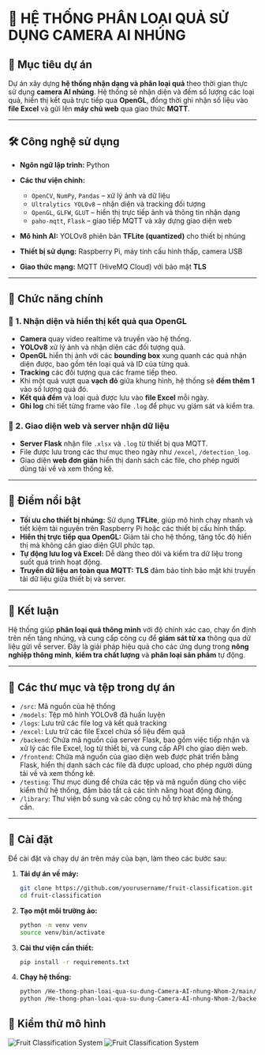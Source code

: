 # 🥭 HỆ THỐNG PHÂN LOẠI QUẢ SỬ DỤNG CAMERA AI NHÚNG

## 🎯 Mục tiêu dự án

Dự án xây dựng **hệ thống nhận dạng và phân loại quả** theo thời gian thực sử dụng **camera AI nhúng**. Hệ thống sẽ nhận diện và đếm số lượng các loại quả, hiển thị kết quả trực tiếp qua **OpenGL**, đồng thời ghi nhận số liệu vào **file Excel** và gửi lên **máy chủ web** qua giao thức **MQTT**.

---

## 🛠️ Công nghệ sử dụng

- **Ngôn ngữ lập trình:** Python  
- **Các thư viện chính:**
  - `OpenCV`, `NumPy`, `Pandas` – xử lý ảnh và dữ liệu
  - `Ultralytics YOLOv8` – nhận diện và tracking đối tượng
  - `OpenGL`, `GLFW`, `GLUT` – hiển thị trực tiếp ảnh và thông tin nhận dạng
  - `paho-mqtt`, `Flask` – giao tiếp MQTT và xây dựng giao diện web

- **Mô hình AI:** YOLOv8 phiên bản **TFLite (quantized)** cho thiết bị nhúng
- **Thiết bị sử dụng:** Raspberry Pi, máy tính cấu hình thấp, camera USB
- **Giao thức mạng:** MQTT (HiveMQ Cloud) với bảo mật **TLS**

---

## 🔧 Chức năng chính

### 🔹 1. **Nhận diện và hiển thị kết quả qua OpenGL**

- **Camera** quay video realtime và truyền vào hệ thống.
- **YOLOv8** xử lý ảnh và nhận diện các đối tượng quả.
- **OpenGL** hiển thị ảnh với các **bounding box** xung quanh các quả nhận diện được, bao gồm tên loại quả và ID của từng quả.
- **Tracking** các đối tượng qua các frame tiếp theo.
- Khi một quả vượt qua **vạch đỏ** giữa khung hình, hệ thống sẽ **đếm thêm 1** vào số lượng quả đó.
- **Kết quả đếm** và loại quả được lưu vào **file Excel** mỗi ngày.
- **Ghi log** chi tiết từng frame vào file `.log` để phục vụ giám sát và kiểm tra.

### 🔹 2. **Giao diện web và server nhận dữ liệu**

- **Server Flask** nhận file `.xlsx` và `.log` từ thiết bị qua MQTT.
- File được lưu trong các thư mục theo ngày như `/excel`, `/detection_log`.
- Giao diện **web đơn giản** hiển thị danh sách các file, cho phép người dùng tải về và xem thống kê.

---

## 🌟 Điểm nổi bật

- **Tối ưu cho thiết bị nhúng:** Sử dụng **TFLite**, giúp mô hình chạy nhanh và tiết kiệm tài nguyên trên Raspberry Pi hoặc các thiết bị cấu hình thấp.
- **Hiển thị trực tiếp qua OpenGL:** Giảm tải cho hệ thống, tăng tốc độ hiển thị mà không cần giao diện GUI phức tạp.
- **Tự động lưu log và Excel:** Dễ dàng theo dõi và kiểm tra dữ liệu trong suốt quá trình hoạt động.
- **Truyền dữ liệu an toàn qua MQTT:** **TLS** đảm bảo tính bảo mật khi truyền tải dữ liệu giữa thiết bị và server.

---

## 📌 Kết luận

Hệ thống giúp **phân loại quả thông minh** với độ chính xác cao, chạy ổn định trên nền tảng nhúng, và cung cấp công cụ để **giám sát từ xa** thông qua dữ liệu gửi về server. Đây là giải pháp hiệu quả cho các ứng dụng trong **nông nghiệp thông minh**, **kiểm tra chất lượng** và **phân loại sản phẩm** tự động.

---

## 📂 Các thư mục và tệp trong dự án

- `/src`: Mã nguồn của hệ thống
- `/models`: Tệp mô hình YOLOv8 đã huấn luyện
- `/logs`: Lưu trữ các file log và kết quả tracking
- `/excel`: Lưu trữ các file Excel chứa số liệu đếm quả
- `/backend`: Chứa mã nguồn của server Flask, bao gồm việc tiếp nhận và xử lý các file Excel, log từ thiết bị, và cung cấp API cho giao diện web.
- `/frontend`: Chứa mã nguồn của giao diện web được phát triển bằng Flask, hiển thị danh sách các file đã được upload, cho phép người dùng tải về và xem thống kê.
- `/testing`: Thư mục dùng để chứa các tệp và mã nguồn dùng cho việc kiểm thử hệ thống, đảm bảo tất cả các tính năng hoạt động đúng.
- `/library`: Thư viện bổ sung và các công cụ hỗ trợ khác mà hệ thống cần.
---

## 📝 Cài đặt

Để cài đặt và chạy dự án trên máy của bạn, làm theo các bước sau:

1. **Tải dự án về máy:**

   ```bash
   git clone https://github.com/yourusername/fruit-classification.git
   cd fruit-classification
   
2. **Tạo một môi trường ảo:**

   ```bash
   python -m venv venv
   source venv/bin/activate

3. **Cài thư viện cần thiết:**

   ```bash
   pip install -r requirements.txt

4. **Chạy hệ thống:**
   ```bash
   python /He-thong-phan-loai-qua-su-dung-Camera-AI-nhung-Nhom-2/main/main.py
   python /He-thong-phan-loai-qua-su-dung-Camera-AI-nhung-Nhom-2/backend/web.py

## 📂 Kiểm thử mô hình 

![Fruit Classification System](https://github.com/PTIT-Open-Source/He-thong-phan-loai-qua-su-dung-Camera-AI-nhung-Nhom-2/blob/main/testing/val_batch2_labels.jpg)
![Fruit Classification System](https://github.com/PTIT-Open-Source/He-thong-phan-loai-qua-su-dung-Camera-AI-nhung-Nhom-2/blob/main/testing/confusion_matrix.png)



